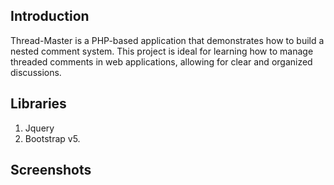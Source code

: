 ## Introduction

Thread-Master is a PHP-based application that demonstrates how to build a nested comment system. This project is ideal for learning how to manage threaded comments in web applications, allowing for clear and organized discussions.

## Libraries
1. Jquery
2. Bootstrap v5.

## Screenshots


